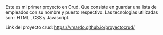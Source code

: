 Este es mi primer proyecto en Crud.
Que consiste en guardar una lista de empleados con su nombre y puesto respectivo.
Las tecnologias utilizadas son : HTML , CSS y Javascript.

Link del proyecto crud: https://vmardo.github.io/proyectocrud/

